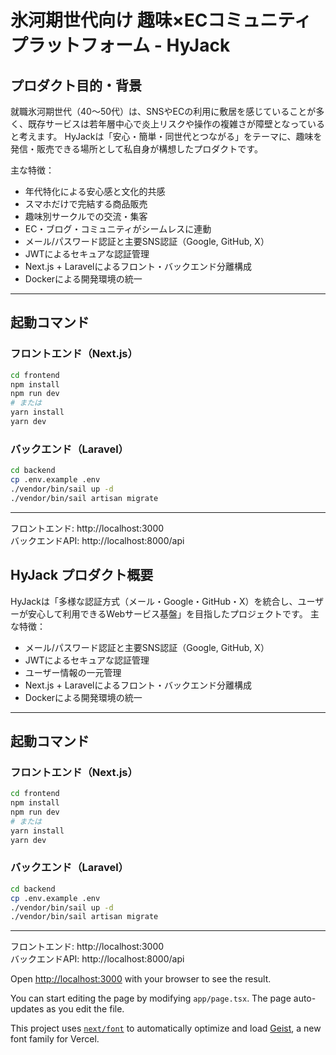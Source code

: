 # 氷河期世代向け 趣味×ECコミュニティプラットフォーム - HyJack

## プロダクト目的・背景
就職氷河期世代（40〜50代）は、SNSやECの利用に敷居を感じていることが多く、既存サービスは若年層中心で炎上リスクや操作の複雑さが障壁となっていると考えます。
HyJackは「安心・簡単・同世代とつながる」をテーマに、趣味を発信・販売できる場所として私自身が構想したプロダクトです。

主な特徴：
- 年代特化による安心感と文化的共感
- スマホだけで完結する商品販売
- 趣味別サークルでの交流・集客
- EC・ブログ・コミュニティがシームレスに連動
- メール/パスワード認証と主要SNS認証（Google, GitHub, X）
- JWTによるセキュアな認証管理
- Next.js + Laravelによるフロント・バックエンド分離構成
- Dockerによる開発環境の統一

---

## 起動コマンド

### フロントエンド（Next.js）

```bash
cd frontend
npm install
npm run dev
# または
yarn install
yarn dev
```

### バックエンド（Laravel）

```bash
cd backend
cp .env.example .env
./vendor/bin/sail up -d
./vendor/bin/sail artisan migrate
```

---
フロントエンド: http://localhost:3000  
バックエンドAPI: http://localhost:8000/api
## HyJack プロダクト概要

HyJackは「多様な認証方式（メール・Google・GitHub・X）を統合し、ユーザーが安心して利用できるWebサービス基盤」を目指したプロジェクトです。
主な特徴：
- メール/パスワード認証と主要SNS認証（Google, GitHub, X）
- JWTによるセキュアな認証管理
- ユーザー情報の一元管理
- Next.js + Laravelによるフロント・バックエンド分離構成
- Dockerによる開発環境の統一

---

## 起動コマンド

### フロントエンド（Next.js）

```bash
cd frontend
npm install
npm run dev
# または
yarn install
yarn dev
```

### バックエンド（Laravel）

```bash
cd backend
cp .env.example .env
./vendor/bin/sail up -d
./vendor/bin/sail artisan migrate
```

---
フロントエンド: http://localhost:3000  
バックエンドAPI: http://localhost:8000/api

Open [http://localhost:3000](http://localhost:3000) with your browser to see the result.

You can start editing the page by modifying `app/page.tsx`. The page auto-updates as you edit the file.

This project uses [`next/font`](https://nextjs.org/docs/app/building-your-application/optimizing/fonts) to automatically optimize and load [Geist](https://vercel.com/font), a new font family for Vercel.
